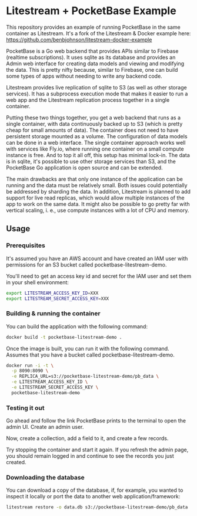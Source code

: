 Litestream + PocketBase Example
===========================

This repository provides an example of running PocketBase in the same
container as Litestream. It's a fork of the Litestream & Docker example
here: https://github.com/benbjohnson/litestream-docker-example

PocketBase is a Go web backend that provides APIs similar
to Firebase (realtime subscriptions). It uses sqlite as its database
and provides an Admin web interface for creating data models and viewing
and modifying the data. This is pretty nifty because, similar to Firebase, 
one can build some types of apps without needing to write any backend 
code.

Litestream provides live replication of sqlite to S3 (as well as other
storage services). It has a subprocess execution mode that makes it
easier to run a web app and the Litestream replication process
together in a single container.

Putting these two things together, you get a web backend that runs as
a single container, with data continuously backed up to S3 (which is
pretty cheap for small amounts of data). The container does not
need to have persistent storage mounted as a volume. The configuration
of data models can be done in a web interface. The single container
approach works well with services like Fly.io, where running one container
on a small compute instance is free. And to top it all off, this setup
has minimal lock-in. The data is in sqlite, it's possible to use other
storage services than S3, and the PocketBase Go application is open
source and can be extended.

The main drawbacks are that only one instance of the application can 
be running and the data must be relatively small. Both issues could
potentially be addressed by sharding the data. In addition, Litestream 
is planned to add support for live read replicas, which would allow
multiple instances of the app to work on the same data. It might 
also be possible to go pretty far with vertical scaling, i. e.,
use compute instances with a lot of CPU and memory.


## Usage

### Prerequisites

It's assumed you have an AWS account and have created an IAM user with
permissions for an S3 bucket called pocketbase-litestream-demo.

You'll need to get an access key id and secret for the IAM user and 
set them in your shell environment:

```sh
export LITESTREAM_ACCESS_KEY_ID=XXX
export LITESTREAM_SECRET_ACCESS_KEY=XXX
```


### Building & running the container

You can build the application with the following command:

```sh
docker build -t pocketbase-litestream-demo .
```

Once the image is built, you can run it with the following command. Assumes
that you have a bucket called pocketbase-litestream-demo.

```sh
docker run -i -t \
  -p 8090:8090 \
  -e REPLICA_URL=s3://pocketbase-litestream-demo/pb_data \
  -e LITESTREAM_ACCESS_KEY_ID \
  -e LITESTREAM_SECRET_ACCESS_KEY \
  pocketbase-litestream-demo
```


### Testing it out

Go ahead and follow the link PocketBase prints to the terminal
to open the admin UI. Create an admin user.

Now, create a collection, add a field to it, and create a few
records. 

Try stopping the container and start it again. If you refresh
the admin page, you should remain logged in and continue to 
see the records you just created.

### Downloading the database

You can download a copy of the database, if, for example, you 
wanted to inspect it locally or port the data to another web 
application/framework:

```sh
litestream restore -o data.db s3://pocketbase-litestream-demo/pb_data
```
